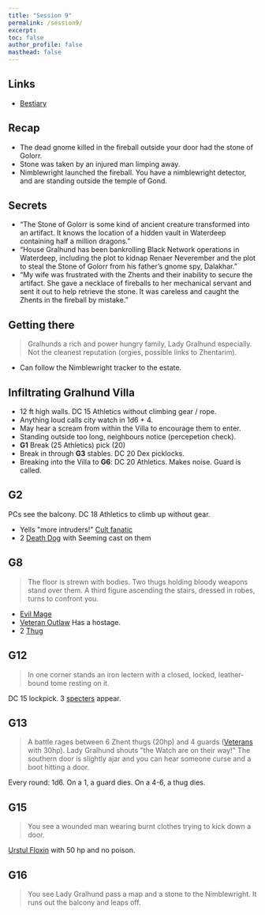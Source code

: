 ```yaml
---
title: "Session 9"
permalink: /session9/
excerpt: 
toc: false
author_profile: false
masthead: false
---
```

## Links
- [Bestiary](https://dr-eigenvalue.github.io/bestiary/)

## Recap
- The dead gnome killed in the fireball outside your door had the stone of Golorr.
- Stone was taken by an injured man limping away.
- Nimblewright launched the fireball. You have a nimblewright detector, and are standing outside the temple of Gond.

## Secrets
 - “The Stone of Golorr is some kind of ancient creature transformed into an artifact. It knows the location of a hidden vault in Waterdeep containing half a million dragons.”
 - “House Gralhund has been bankrolling Black Network operations in Waterdeep, including the plot to kidnap Renaer Neverember and the plot to steal the Stone of Golorr from his father’s gnome spy, Dalakhar.”
 - “My wife was frustrated with the Zhents and their inability to secure the artifact. She gave a necklace of fireballs to her mechanical servant and sent it out to help retrieve the stone. It was careless and caught the Zhents in the fireball by mistake.”

## Getting there
> Gralhunds a rich and power hungry family, Lady Gralhund especially. Not the cleanest reputation (orgies, possible links to Zhentarim).

- Can follow the Nimblewright tracker to the estate.

## Infiltrating Gralhund Villa
 - 12 ft high walls. DC 15 Athletics without climbing gear / rope.
 - Anything loud calls city watch in 1d6 + 4.
 - May hear a scream from within the Villa to encourage them to enter.
 - Standing outside too long, neighbours notice (percepetion check).
 - **G1** Break (25 Athletics) pick (20)
 - Break in through **G3** stables. DC 20 Dex picklocks.
 - Breaking into the Villa to **G6**: DC 20 Athletics. Makes noise. Guard is called.

## G2
PCs see the balcony. DC 18 Athletics to climb up without gear.
 - Yells "more intruders!" [Cult fanatic](https://dr-eigenvalue.github.io/bestiary/creature/cult-fanatic)
 - 2 [Death Dog](https://dr-eigenvalue.github.io/bestiary/creature/death-dog) with Seeming cast on them

## G8
> The floor is strewn with bodies. Two thugs holding bloody weapons stand over them. A third figure ascending the stairs, dressed in robes, turns to confront you.
 - [Evil Mage](https://dr-eigenvalue.github.io/bestiary/creature/evil-mage)
 - [Veteran Outlaw]([https://dr-eigenvalue.github.io/bestiary/creature/veteran](https://dr-eigenvalue.github.io/bestiary/creature/veteran-outlaw)) Has a hostage.
 - 2 [Thug](https://dr-eigenvalue.github.io/bestiary/creature/thug)

## G12
> In one corner stands an iron lectern with a closed, locked, leather-bound tome resting on it.

DC 15 lockpick. 3 [specters](https://dr-eigenvalue.github.io/bestiary/creature/specter) appear.

## G13
> A battle rages between 6 Zhent thugs (20hp) and 4 guards ([Veterans](https://dr-eigenvalue.github.io/bestiary/creature/veteran) with 30hp). Lady Gralhund shouts "the  Watch are on their way!" The southern door is slightly ajar and you can hear someone curse and a boot hitting a door.

Every round: 1d6. On a 1, a guard dies. On a 4-6, a thug dies.

## G15
> You see a wounded man wearing burnt clothes trying to kick down a door.

[Urstul Floxin](https://dr-eigenvalue.github.io/bestiary/creature/assassin) with 50 hp and no poison.

## G16
> You see Lady Gralhund pass a map and a stone to the Nimblewright. It runs out the balcony and leaps off.



